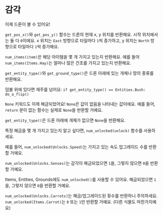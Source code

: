 # 감각
이제 드론이 볼 수 있어요!

`get_pos_x()`와 `get_pos_y()` 함수는 드론의 현재 x, y 위치를 반환해요. 시작 위치에서는 둘 다 `0`이에요. x 위치는 `East` 방향으로 타일마다 `1`씩 증가하고, y 위치는 `North` 방향으로 타일마다 `1`씩 증가해요.

`num_items(item)`은 해당 아이템을 몇 개 가지고 있는지 반환해요.
예를 들어 `num_items(Items.Hay)`는 얼마나 많은 건초를 가지고 있는지 반환해요.

`get_entity_type()`와 `get_ground_type()`은 드론 아래에 있는 개체나 땅의 종류를 반환해요.

덤불 위에 있다면 재주를 넘어요:
`if get_entity_type() == Entities.Bush:
	do_a_flip()`

`None` 키워드도 이제 해금되었어요! `None`은 값이 없음을 나타내는 값이에요.
예를 들어, `return` 문이 없는 함수는 실제로 `None`을 반환할 거예요.

`get_entity_type()`은 드론 아래에 개체가 없으면 `None`을 반환해요.


특정 해금을 몇 개 가지고 있는지 알고 싶다면, `num_unlocked(unlock)` 함수를 사용하세요.

예를 들어, `num_unlocked(Unlocks.Speed)`는 가지고 있는 속도 업그레이드 수를 반환할 거예요.

`num_unlocked(Unlocks.Senses)`는 감각이 해금되었으면 `1`을, 그렇지 않으면 `0`을 반환할 거예요.

Items, Entities, Grounds에도 `num_unlocked()`를 사용할 수 있어요. 해금되었으면 `1`을, 그렇지 않으면 `0`을 반환할 거예요.

`num_unlocked(Unlocks.Carrots)`는 해금/업그레이드된 횟수를 반환하니 주의하세요.
`num_unlocked(Items.Carrot)`는 `0` 또는 `1`만 반환할 거예요. (다른 식물도 마찬가지예요)